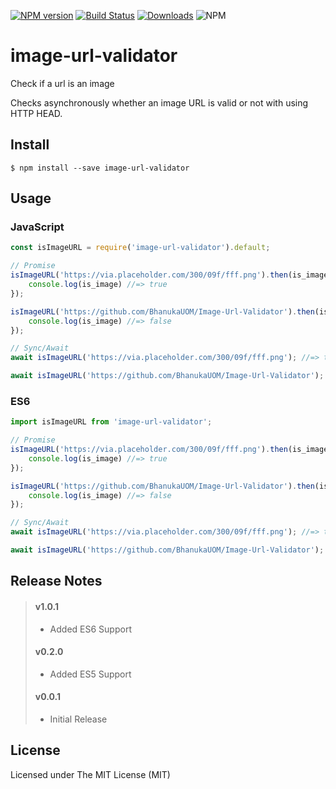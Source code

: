 [![NPM version](https://img.shields.io/npm/v/image-url-validator.svg)](https://www.npmjs.com/package/image-url-validator)
[![Build Status](https://travis-ci.com/BhanukaUOM/Image-Url-Validator.svg?branch=master)](https://travis-ci.com/BhanukaUOM/Image-Url-Validator)
[![Downloads](https://img.shields.io/npm/dm/image-url-validator.svg)](https://npmcharts.com/compare/image-url-validator?minimal=true)
![NPM](https://img.shields.io/npm/l/image-url-validator)

# image-url-validator

Check if a url is an image

Checks asynchronously whether an image URL is valid or not with using HTTP HEAD.


## Install

```
$ npm install --save image-url-validator
```


## Usage

### JavaScript
```js
const isImageURL = require('image-url-validator').default;

// Promise
isImageURL('https://via.placeholder.com/300/09f/fff.png').then(is_image => {
    console.log(is_image) //=> true
});

isImageURL('https://github.com/BhanukaUOM/Image-Url-Validator').then(is_image => {
    console.log(is_image) //=> false
});

// Sync/Await
await isImageURL('https://via.placeholder.com/300/09f/fff.png'); //=> true

await isImageURL('https://github.com/BhanukaUOM/Image-Url-Validator'); //=> false
```


### ES6
```js
import isImageURL from 'image-url-validator';

// Promise
isImageURL('https://via.placeholder.com/300/09f/fff.png').then(is_image => {
    console.log(is_image) //=> true
});

isImageURL('https://github.com/BhanukaUOM/Image-Url-Validator').then(is_image => {
    console.log(is_image) //=> false
});

// Sync/Await
await isImageURL('https://via.placeholder.com/300/09f/fff.png'); //=> true

await isImageURL('https://github.com/BhanukaUOM/Image-Url-Validator'); //=> false
```

## Release Notes

> #### v1.0.1
> 
> -  Added ES6 Support
>
>
> #### v0.2.0
> 
> -  Added ES5 Support
>
>
> #### v0.0.1
> 
> -  Initial Release
>


## License

Licensed under The MIT License (MIT)